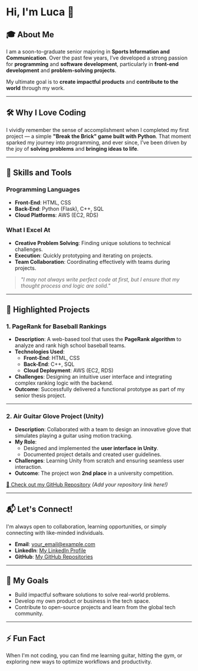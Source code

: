 # Hi, I'm Luca 👋

## 🎓 About Me
I am a soon-to-graduate senior majoring in **Sports Information and Communication**. Over the past few years, I’ve developed a strong passion for **programming** and **software development**, particularly in **front-end development** and **problem-solving projects**.  

My ultimate goal is to **create impactful products** and **contribute to the world** through my work.

---

## 🛠️ Why I Love Coding
I vividly remember the sense of accomplishment when I completed my first project — a simple **"Break the Brick" game built with Python**. That moment sparked my journey into programming, and ever since, I’ve been driven by the joy of **solving problems** and **bringing ideas to life**.

---

## 🚀 Skills and Tools

### **Programming Languages**
- **Front-End**: HTML, CSS  
- **Back-End**: Python (Flask), C++, SQL  
- **Cloud Platforms**: AWS (EC2, RDS)

### **What I Excel At**
- **Creative Problem Solving**: Finding unique solutions to technical challenges.  
- **Execution**: Quickly prototyping and iterating on projects.  
- **Team Collaboration**: Coordinating effectively with teams during projects.  

> _"I may not always write perfect code at first, but I ensure that my thought process and logic are solid."_

---

## 🌟 Highlighted Projects

### 1. **PageRank for Baseball Rankings**
- **Description**: A web-based tool that uses the **PageRank algorithm** to analyze and rank high school baseball teams.  
- **Technologies Used**:  
  - **Front-End**: HTML, CSS  
  - **Back-End**: C++, SQL  
  - **Cloud Deployment**: AWS (EC2, RDS)  
- **Challenges**: Designing an intuitive user interface and integrating complex ranking logic with the backend.  
- **Outcome**: Successfully delivered a functional prototype as part of my senior thesis project.

---

### 2. **Air Guitar Glove Project (Unity)**
- **Description**: Collaborated with a team to design an innovative glove that simulates playing a guitar using motion tracking.  
- **My Role**:  
  - Designed and implemented the **user interface in Unity**.  
  - Documented project details and created user guidelines.  
- **Challenges**: Learning Unity from scratch and ensuring seamless user interaction.  
- **Outcome**: The project won **2nd place** in a university competition.  

[🔗 Check out my GitHub Repository](#) _(Add your repository link here!)_

---

## 📬 Let's Connect!

I'm always open to collaboration, learning opportunities, or simply connecting with like-minded individuals.

- **Email**: [your_email@example.com](mailto:your_email@example.com)  
- **LinkedIn**: [My LinkedIn Profile](https://www.linkedin.com/in/yourprofile)  
- **GitHub**: [My GitHub Repositories](https://github.com/yourusername)

---

## 🎯 My Goals
- Build impactful software solutions to solve real-world problems.  
- Develop my own product or business in the tech space.  
- Contribute to open-source projects and learn from the global tech community.  

---

## ⚡ Fun Fact
When I'm not coding, you can find me learning guitar, hitting the gym, or exploring new ways to optimize workflows and productivity.

